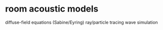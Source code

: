 # room acoustic models

diffuse-field equations (Sabine/Eyring)
ray/particle tracing
wave simulation
